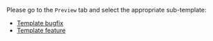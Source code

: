 Please go to the `Preview` tab and select the appropriate sub-template:

* [Template bugfix](?expand=1&template=feature.md)
* [Template feature](?expand=1&template=pull_request_template.md)
